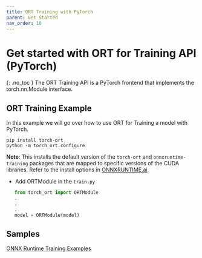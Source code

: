 ```yaml
---
title: ORT Training with PyTorch
parent: Get Started
nav_order: 10
---
```


# Get started with ORT for Training API (PyTorch)
{: .no_toc }
The ORT Training API is a PyTorch frontend that implements the torch.nn.Module interface.


## ORT Training Example
In this example we will go over how to use ORT for Training a model with PyTorch.

```
pip install torch-ort
python -m torch_ort.configure
```

**Note**: This installs the default version of the `torch-ort` and `onnxruntime-training` packages that are mapped to specific versions of the CUDA libraries. Refer to the install options in [ONNXRUNTIME.ai](https://onnxruntime.ai).

 - Add ORTModule in the `train.py`
```python
   from torch_ort import ORTModule
   .
   .
   .
   model = ORTModule(model)
```


## Samples
[ONNX Runtime Training Examples](https://github.com/microsoft/onnxruntime-training-examples)